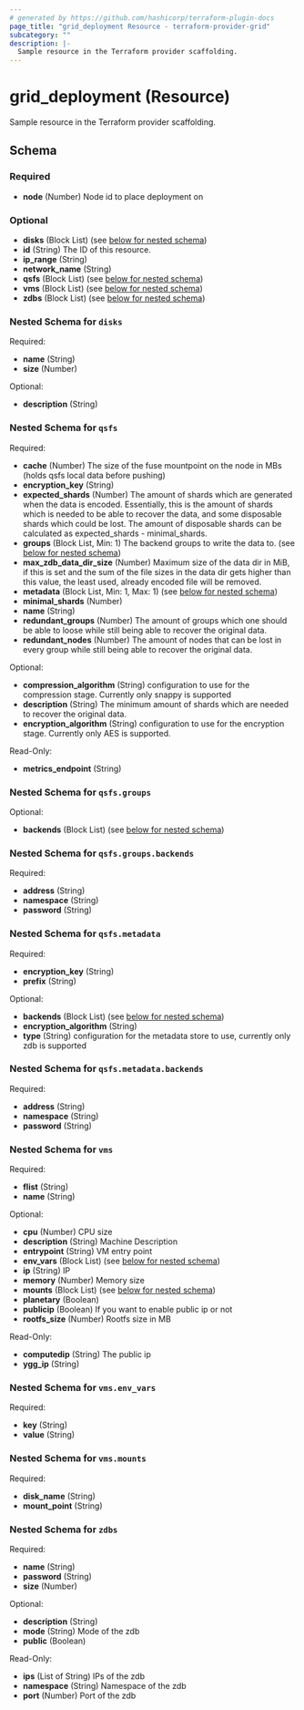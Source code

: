 ```yaml
---
# generated by https://github.com/hashicorp/terraform-plugin-docs
page_title: "grid_deployment Resource - terraform-provider-grid"
subcategory: ""
description: |-
  Sample resource in the Terraform provider scaffolding.
---
```


# grid_deployment (Resource)

Sample resource in the Terraform provider scaffolding.



<!-- schema generated by tfplugindocs -->
## Schema

### Required

- **node** (Number) Node id to place deployment on

### Optional

- **disks** (Block List) (see [below for nested schema](#nestedblock--disks))
- **id** (String) The ID of this resource.
- **ip_range** (String)
- **network_name** (String)
- **qsfs** (Block List) (see [below for nested schema](#nestedblock--qsfs))
- **vms** (Block List) (see [below for nested schema](#nestedblock--vms))
- **zdbs** (Block List) (see [below for nested schema](#nestedblock--zdbs))

<a id="nestedblock--disks"></a>
### Nested Schema for `disks`

Required:

- **name** (String)
- **size** (Number)

Optional:

- **description** (String)


<a id="nestedblock--qsfs"></a>
### Nested Schema for `qsfs`

Required:

- **cache** (Number) The size of the fuse mountpoint on the node in MBs (holds qsfs local data before pushing)
- **encryption_key** (String)
- **expected_shards** (Number) The amount of shards which are generated when the data is encoded. Essentially, this is the amount of shards which is needed to be able to recover the data, and some disposable shards which could be lost. The amount of disposable shards can be calculated as expected_shards - minimal_shards.
- **groups** (Block List, Min: 1) The backend groups to write the data to. (see [below for nested schema](#nestedblock--qsfs--groups))
- **max_zdb_data_dir_size** (Number) Maximum size of the data dir in MiB, if this is set and the sum of the file sizes in the data dir gets higher than this value, the least used, already encoded file will be removed.
- **metadata** (Block List, Min: 1, Max: 1) (see [below for nested schema](#nestedblock--qsfs--metadata))
- **minimal_shards** (Number)
- **name** (String)
- **redundant_groups** (Number) The amount of groups which one should be able to loose while still being able to recover the original data.
- **redundant_nodes** (Number) The amount of nodes that can be lost in every group while still being able to recover the original data.

Optional:

- **compression_algorithm** (String) configuration to use for the compression stage. Currently only snappy is supported
- **description** (String) The minimum amount of shards which are needed to recover the original data.
- **encryption_algorithm** (String) configuration to use for the encryption stage. Currently only AES is supported.

Read-Only:

- **metrics_endpoint** (String)

<a id="nestedblock--qsfs--groups"></a>
### Nested Schema for `qsfs.groups`

Optional:

- **backends** (Block List) (see [below for nested schema](#nestedblock--qsfs--groups--backends))

<a id="nestedblock--qsfs--groups--backends"></a>
### Nested Schema for `qsfs.groups.backends`

Required:

- **address** (String)
- **namespace** (String)
- **password** (String)



<a id="nestedblock--qsfs--metadata"></a>
### Nested Schema for `qsfs.metadata`

Required:

- **encryption_key** (String)
- **prefix** (String)

Optional:

- **backends** (Block List) (see [below for nested schema](#nestedblock--qsfs--metadata--backends))
- **encryption_algorithm** (String)
- **type** (String) configuration for the metadata store to use, currently only zdb is supported

<a id="nestedblock--qsfs--metadata--backends"></a>
### Nested Schema for `qsfs.metadata.backends`

Required:

- **address** (String)
- **namespace** (String)
- **password** (String)




<a id="nestedblock--vms"></a>
### Nested Schema for `vms`

Required:

- **flist** (String)
- **name** (String)

Optional:

- **cpu** (Number) CPU size
- **description** (String) Machine Description
- **entrypoint** (String) VM entry point
- **env_vars** (Block List) (see [below for nested schema](#nestedblock--vms--env_vars))
- **ip** (String) IP
- **memory** (Number) Memory size
- **mounts** (Block List) (see [below for nested schema](#nestedblock--vms--mounts))
- **planetary** (Boolean)
- **publicip** (Boolean) If you want to enable public ip or not
- **rootfs_size** (Number) Rootfs size in MB

Read-Only:

- **computedip** (String) The public ip
- **ygg_ip** (String)

<a id="nestedblock--vms--env_vars"></a>
### Nested Schema for `vms.env_vars`

Required:

- **key** (String)
- **value** (String)


<a id="nestedblock--vms--mounts"></a>
### Nested Schema for `vms.mounts`

Required:

- **disk_name** (String)
- **mount_point** (String)



<a id="nestedblock--zdbs"></a>
### Nested Schema for `zdbs`

Required:

- **name** (String)
- **password** (String)
- **size** (Number)

Optional:

- **description** (String)
- **mode** (String) Mode of the zdb
- **public** (Boolean)

Read-Only:

- **ips** (List of String) IPs of the zdb
- **namespace** (String) Namespace of the zdb
- **port** (Number) Port of the zdb


